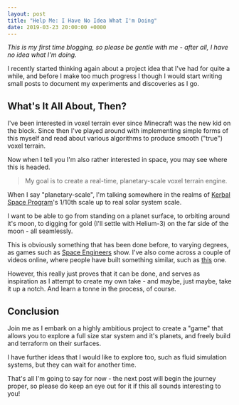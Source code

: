 ```yaml
---
layout: post
title: "Help Me: I Have No Idea What I'm Doing"
date: 2019-03-23 20:00:00 +0000
---
```


*This is my first time blogging, so please be gentle with me - after all, I have
no idea what I'm doing.*

I recently started thinking again about a project idea that I've had for quite
a while, and before I make too much progress I though I would start writing
small posts to document my experiments and discoveries as I go.

## What's It All About, Then?

I've been interested in voxel terrain ever since Minecraft was the new kid on
the block. Since then I've played around with implementing simple forms of this
myself and read about various algorithms to produce smooth ("true") voxel
terrain.

Now when I tell you I'm also rather interested in space, you may see where this
is headed.

> My goal is to create a real-time, planetary-scale voxel terrain engine.

When I say "planetary-scale", I'm talking somewhere in the realms of
[Kerbal Space Program](ksp)'s 1/10th scale up to real solar system scale.

I want to be able to go from standing on a planet surface, to orbiting around
it's moon, to digging for gold (I'll settle with Helium-3) on the far side of
the moon - all seamlessly.

This is obviously something that has been done before, to varying degrees, as
games such as [Space Engineers](space-engineers) show. I've also come across a
couple of videos online, where people have built something similar, such as
[this](video) one.

However, this really just proves that it can be done, and serves as inspiration
as I attempt to create my own take - and maybe, just maybe, take it up a notch.
And learn a tonne in the process, of course.

## Conclusion

Join me as I embark on a highly ambitious project to create a "game" that
allows you to explore a full size star system and it's planets, and freely
build and terraform on their surfaces.

I have further ideas that I would like to explore too, such as fluid simulation
systems, but they can wait for another time.

That's all I'm going to say for now - the next post will begin the journey
proper, so please do keep an eye out for it if this all sounds interesting to
you!

[space-engineers]: https://www.spaceengineersgame.com
[video]: https://www.youtube.com/watch?v=HsskVpPskSc
[ksp]: https://www.kerbalspaceprogram.com
